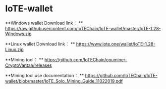 # IoTE-wallet
**Windows wallet Download link： **
<https://raw.githubusercontent.com/IoTEChain/IoTE-wallet/master/IoTE-1.28-Windows.zip>

**Linux wallet Download link： **
<https://www.iote.one/wallet/IoTE-1.28-Linux.zip>

**Mining tool： **
<https://github.com/IoTEChain/cpuminer-CryptoVantaa/releases>

**Mining tool use documentation： **
<https://github.com/IoTEChain/IoTE-wallet/blob/master/IoTE_Solo_Mining_Guide_11022019.pdf>
